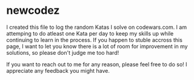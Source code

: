 # newcodez

I created this file to log the random Katas I solve on codewars.com. I am attemping to do atleast one Kata per day to keep my skills up while continuing to learn in the process. If you happen to stuble accross this page, I want to let you know there is a lot of room for improvement in my solutions, so please don't judge me too hard! 

If you want to reach out to me for any reason, please feel free to do so! I appreciate any feedback you might have.
